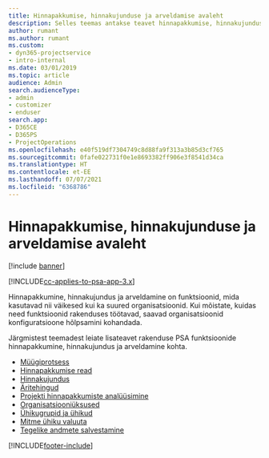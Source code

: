 ```yaml
---
title: Hinnapakkumise, hinnakujunduse ja arveldamise avaleht
description: Selles teemas antakse teavet hinnapakkumise, hinnakujunduse ja arveldamise kohta.
author: rumant
ms.author: rumant
ms.custom:
- dyn365-projectservice
- intro-internal
ms.date: 03/01/2019
ms.topic: article
audience: Admin
search.audienceType:
- admin
- customizer
- enduser
search.app:
- D365CE
- D365PS
- ProjectOperations
ms.openlocfilehash: e40f519df7304749c8d88fa9f313a3b85d3cf765
ms.sourcegitcommit: 0fafe022731f0e1e8693382ff906e3f8541d34ca
ms.translationtype: HT
ms.contentlocale: et-EE
ms.lasthandoff: 07/07/2021
ms.locfileid: "6368786"
---
```

# <a name="quoting-pricing-and-billing-home-page"></a>Hinnapakkumise, hinnakujunduse ja arveldamise avaleht

[!include [banner](../includes/psa-now-project-operations.md)]

[!INCLUDE[cc-applies-to-psa-app-3.x](../includes/cc-applies-to-psa-app-3x.md)]

Hinnapakkumine, hinnakujundus ja arveldamine on funktsioonid, mida kasutavad nii väikesed kui ka suured organisatsioonid. Kui mõistate, kuidas need funktsioonid rakenduses töötavad, saavad organisatsioonid konfiguratsioone hõlpsamini kohandada.

Järgmistest teemadest leiate lisateavet rakenduse PSA funktsioonide hinnapakkumine, hinnakujundus ja arveldamine kohta.

- [Müügiprotsess](basic-sales-process.md)
- [Hinnapakkumise read](basic-quote-lines.md)
- [Hinnakujundus](basic-pricing.md)
- [Äritehingud](basic-business-transactions.md)
- [Projekti hinnapakkumiste analüüsimine](basic-analyzing-quotes.md)
- [Organisatsiooniüksused](advanced-organizational.md)
- [Ühikugrupid ja ühikud](advanced-units.md)
- [Mitme ühiku valuuta](advanced-currency.md)
- [Tegelike andmete salvestamine](advanced-actuals.md)


[!INCLUDE[footer-include](../includes/footer-banner.md)]